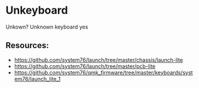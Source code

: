 # Unkeyboard
Unkown? Unknown keyboard yes

## Resources:
- https://github.com/system76/launch/tree/master/chassis/launch-lite
- https://github.com/system76/launch/tree/master/pcb-lite
- https://github.com/system76/qmk_firmware/tree/master/keyboards/system76/launch_lite_1
